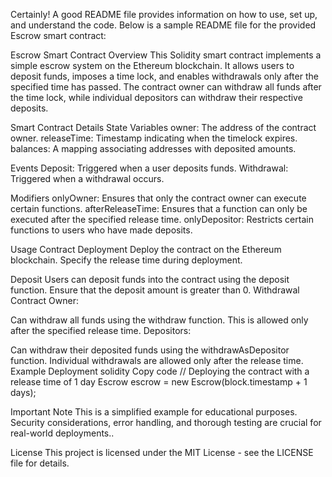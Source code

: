 
Certainly! A good README file provides information on how to use, set up, and understand the code. Below is a sample README file for the provided Escrow smart contract:

Escrow Smart Contract
Overview
This Solidity smart contract implements a simple escrow system on the Ethereum blockchain. It allows users to deposit funds, imposes a time lock, and enables withdrawals only after the specified time has passed. The contract owner can withdraw all funds after the time lock, while individual depositors can withdraw their respective deposits.

Smart Contract Details
State Variables
owner: The address of the contract owner.
releaseTime: Timestamp indicating when the timelock expires.
balances: A mapping associating addresses with deposited amounts.

Events
Deposit: Triggered when a user deposits funds.
Withdrawal: Triggered when a withdrawal occurs.

Modifiers
onlyOwner: Ensures that only the contract owner can execute certain functions.
afterReleaseTime: Ensures that a function can only be executed after the specified release time.
onlyDepositor: Restricts certain functions to users who have made deposits.

Usage
Contract Deployment
Deploy the contract on the Ethereum blockchain.
Specify the release time during deployment.

Deposit
Users can deposit funds into the contract using the deposit function.
Ensure that the deposit amount is greater than 0.
Withdrawal
Contract Owner:

Can withdraw all funds using the withdraw function.
This is allowed only after the specified release time.
Depositors:

Can withdraw their deposited funds using the withdrawAsDepositor function.
Individual withdrawals are allowed only after the release time.
Example Deployment
solidity
Copy code
// Deploying the contract with a release time of 1 day
Escrow escrow = new Escrow(block.timestamp + 1 days);

Important Note
This is a simplified example for educational purposes.
Security considerations, error handling, and thorough testing are crucial for real-world deployments..

License
This project is licensed under the MIT License - see the LICENSE file for details.

